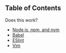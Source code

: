 ## Table of Contents
Does this work?

* [Node.js, npm, and nvm](/docs/setup/NodeNpmNvm.md)
* [Babel](/docs/setup/Babel.md)
* [ESlint](/docs/setup/ESlint.md)
* [Vim](/docs/setup/Vim.md)

